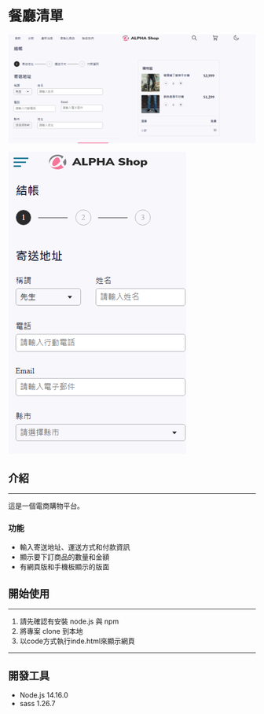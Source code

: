 # 餐廳清單
![image](https://github.com/21Jasper12/AC_Shop/blob/main/img/computer-screen.png)

![image](https://github.com/21Jasper12/AC_Shop/blob/main/img/mobile-screen.png)

## 介紹
---
這是一個電商購物平台。

###  功能
* 輸入寄送地址、運送方式和付款資訊
* 顯示要下訂商品的數量和金額
* 有網頁版和手機板顯示的版面

## 開始使用
---
1. 請先確認有安裝 node.js 與 npm
2. 將專案 clone 到本地
3. 以code方式執行inde.html來顯示網頁
---
## 開發工具
* Node.js 14.16.0
* sass 1.26.7